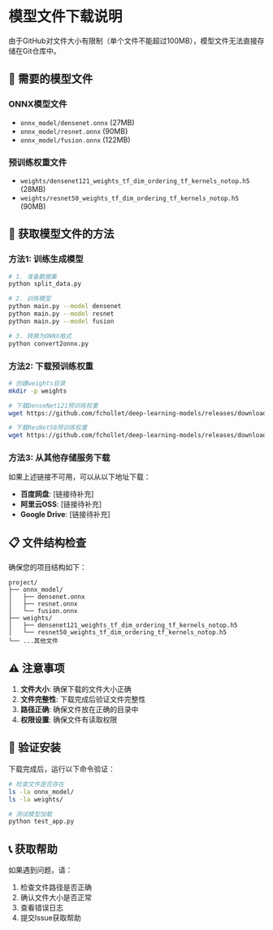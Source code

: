 # 模型文件下载说明

由于GitHub对文件大小有限制（单个文件不能超过100MB），模型文件无法直接存储在Git仓库中。

## 📁 需要的模型文件

### ONNX模型文件
- `onnx_model/densenet.onnx` (27MB)
- `onnx_model/resnet.onnx` (90MB) 
- `onnx_model/fusion.onnx` (122MB)

### 预训练权重文件
- `weights/densenet121_weights_tf_dim_ordering_tf_kernels_notop.h5` (28MB)
- `weights/resnet50_weights_tf_dim_ordering_tf_kernels_notop.h5` (90MB)

## 🔧 获取模型文件的方法

### 方法1: 训练生成模型
```bash
# 1. 准备数据集
python split_data.py

# 2. 训练模型
python main.py --model densenet
python main.py --model resnet  
python main.py --model fusion

# 3. 转换为ONNX格式
python convert2onnx.py
```

### 方法2: 下载预训练权重
```bash
# 创建weights目录
mkdir -p weights

# 下载DenseNet121预训练权重
wget https://github.com/fchollet/deep-learning-models/releases/download/v0.8/densenet121_weights_tf_dim_ordering_tf_kernels_notop.h5 -O weights/densenet121_weights_tf_dim_ordering_tf_kernels_notop.h5

# 下载ResNet50预训练权重
wget https://github.com/fchollet/deep-learning-models/releases/download/v0.6/resnet50_weights_tf_dim_ordering_tf_kernels_notop.h5 -O weights/resnet50_weights_tf_dim_ordering_tf_kernels_notop.h5
```

### 方法3: 从其他存储服务下载
如果上述链接不可用，可以从以下地址下载：

- **百度网盘**: [链接待补充]
- **阿里云OSS**: [链接待补充]
- **Google Drive**: [链接待补充]

## 📋 文件结构检查

确保您的项目结构如下：
```
project/
├── onnx_model/
│   ├── densenet.onnx
│   ├── resnet.onnx
│   └── fusion.onnx
├── weights/
│   ├── densenet121_weights_tf_dim_ordering_tf_kernels_notop.h5
│   └── resnet50_weights_tf_dim_ordering_tf_kernels_notop.h5
└── ...其他文件
```

## ⚠️ 注意事项

1. **文件大小**: 确保下载的文件大小正确
2. **文件完整性**: 下载完成后验证文件完整性
3. **路径正确**: 确保文件放在正确的目录中
4. **权限设置**: 确保文件有读取权限

## 🚀 验证安装

下载完成后，运行以下命令验证：

```bash
# 检查文件是否存在
ls -la onnx_model/
ls -la weights/

# 测试模型加载
python test_app.py
```

## 📞 获取帮助

如果遇到问题，请：
1. 检查文件路径是否正确
2. 确认文件大小是否正常
3. 查看错误日志
4. 提交Issue获取帮助
